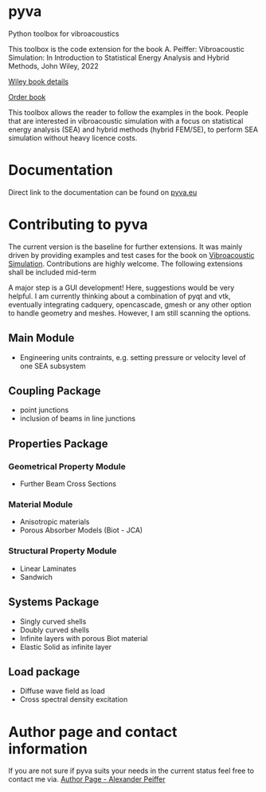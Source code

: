 # pyva
Python toolbox for vibroacoustics

This toolbox is the code extension for the book 
A. Peiffer: Vibroacoustic Simulation: In Introduction to Statistical Energy Analysis and Hybrid Methods, John Wiley, 2022

[Wiley book details](https://www.wiley.com/en-us/Vibroacoustic+Simulation%3A+An+Introduction+to+Statistical+Energy+Analysis+and+Hybrid+Methods-p-9781119849841)

[Order book](http://www.wiley.com/buy/9781119849841)

This toolbox allows the reader to follow the examples in the book. People that are interested in vibroacoustic simulation with a focus on 
statistical energy analysis (SEA) and hybrid methods (hybrid FEM/SE), to perform SEA simulation without heavy licence costs.

# Documentation

Direct link to the documentation can be found on [pyva.eu](https://pyva.eu)

# Contributing to pyva

The current version is the baseline for further extensions. It was mainly driven by providing examples and test cases for the book
on [Vibroacoustic Simulation](http://www.wiley.com/buy/9781119849841). Contributions are highly welcome.
The following extensions shall be included mid-term

A major step is a GUI development! Here, suggestions would be very helpful. I am currently thinking about a combination of pyqt 
and vtk, eventually integrating cadquery, opencascade, gmesh or any other option to handle geometry and meshes. 
However, I am still scanning the options. 

## Main Module

- Engineering units contraints, e.g. setting pressure or velocity level of one SEA subsystem

## Coupling Package

- point junctions
- inclusion of beams in line junctions

## Properties Package

### Geometrical Property Module

- Further Beam Cross Sections

### Material Module

- Anisotropic materials
- Porous Absorber Models (Biot - JCA)

### Structural Property Module

- Linear Laminates
- Sandwich

## Systems Package

- Singly curved shells
- Doubly curved shells
- Infinite layers with porous Biot material
- Elastic Solid as infinite layer

## Load package

- Diffuse wave field as load
- Cross spectral density excitation
 
# Author page and contact information

If you are not sure if pyva suits your needs in the current status feel free to contact me via.
[Author Page - Alexander Peiffer](https://docpeiffer.com)


